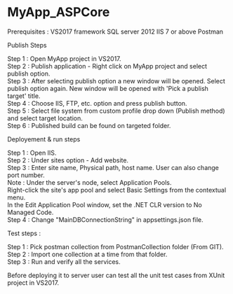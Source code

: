 # MyApp_ASPCore

Prerequisites : 
VS2017 framework
SQL server 2012
IIS 7 or above
Postman

Publish Steps

Step 1 : Open MyApp project in VS2017.  
Step 2 : Publish application - Right click on MyApp project and select publish option.  
Step 3 : After selecting publish option a new window will be opened. Select publish option again. New window will be opened with 'Pick a publish target' title.  
Step 4 : Choose IIS, FTP, etc. option and press publish button.  
Step 5 : Select file system from custom profile drop down (Publish method) and select target location.  
Step 6 : Published build can be found on targeted folder.

Deployement & run steps

Step 1 : Open IIS.  
Step 2 : Under sites option - Add website.  
Step 3 : Enter site name, Physical path, host name. User can also change port number.  
Note : Under the server's node, select Application Pools.  
Right-click the site's app pool and select Basic Settings from the contextual menu.  
In the Edit Application Pool window, set the .NET CLR version to No Managed Code.  
Step 4 : Change "MainDBConnectionString" in appsettings.json file.

Test steps : 

Step 1 : Pick postman collection from PostmanCollection folder (From GIT).  
Step 2 : Import one collection at a time from that folder.  
Step 3 : Run and verify all the services.  

Before deploying it to server user can test all the unit test cases from XUnit project in VS2017.
